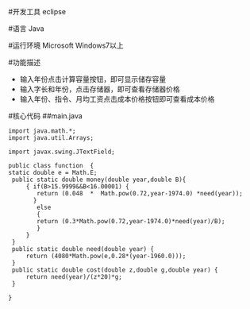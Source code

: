 #开发工具
eclipse

#语言
Java

#运行环境
Microsoft Windows7以上

#功能描述
* 输入年份点击计算容量按钮，即可显示储存容量
* 输入字长和年份，点击存储器，即可查看存储器价格
* 输入年份、指令、月均工资点击成本价格按钮即可查看成本价格

#核心代码
##main.java

```
import java.math.*;
import java.util.Arrays;

import javax.swing.JTextField;

public class function  {
static double e = Math.E;
 public static double money(double year,double B){
	 { if(B>15.9999&&B<16.00001) {
		return (0.048  *  Math.pow(0.72,year-1974.0) *need(year));
	   }
	    else
	    {
	    return (0.3*Math.pow(0.72,year-1974.0)*need(year)/B);
	    }
	 }
 }
 public static double need(double year) {
	 return (4080*Math.pow(e,0.28*(year-1960.0)));
 }
 public static double cost(double z,double g,double year) {
	 return need(year)/(z*20)*g; 
 }
 
}

```
